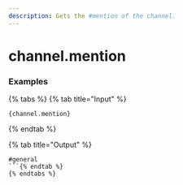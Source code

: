 ```yaml
---
description: Gets the #mention of the channel.
---
```


# channel.mention <channel>

### Examples

{% tabs %}
{% tab title="Input" %}
```text
{channel.mention}
```
{% endtab %}

{% tab title="Output" %}
```text
#general
```{% endtab %}
{% endtabs %}
